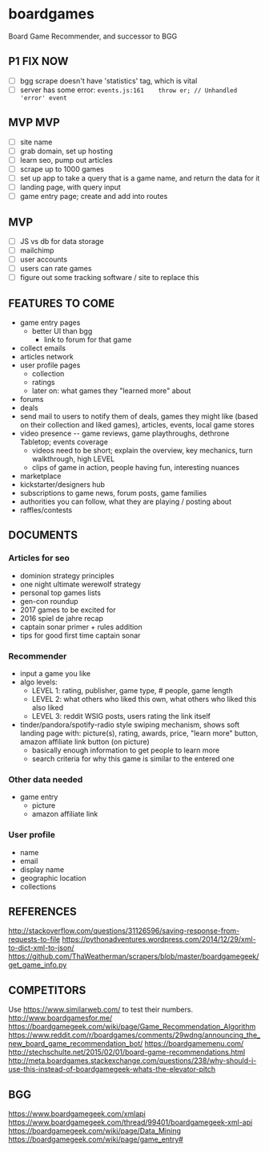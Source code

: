 # boardgames
Board Game Recommender, and successor to BGG

## P1 FIX NOW
- [ ] bgg scrape doesn't have 'statistics' tag, which is vital
- [ ] server has some error: `events.js:161    throw er; // Unhandled 'error' event`

## MVP MVP
- [ ] site name
- [ ] grab domain, set up hosting
- [ ] learn seo, pump out articles
- [ ] scrape up to 1000 games
- [ ] set up app to take a query that is a game name, and return the data for it
- [ ] landing page, with query input
- [ ] game entry page; create and add into routes

## MVP
- [ ] JS vs db for data storage
- [ ] mailchimp
- [ ] user accounts
- [ ] users can rate games
- [ ] figure out some tracking software / site to replace this

## FEATURES TO COME
* game entry pages
  - better UI than bgg
	- link to forum for that game
* collect emails
* articles network
* user profile pages
	- collection
	- ratings
	- later on: what games they "learned more" about
* forums
* deals
* send mail to users to notify them of deals, games they might like (based on their collection and liked games), articles, events, local game stores
* video presence -- game reviews, game playthroughs, dethrone Tabletop; events coverage
	- videos need to be short; explain the overview, key mechanics, turn walkthrough, high LEVEL
	- clips of game in action, people having fun, interesting nuances
* marketplace
* kickstarter/designers hub
* subscriptions to game news, forum posts, game families
* authorities you can follow, what they are playing / posting about
* raffles/contests


## DOCUMENTS

### Articles for seo
- dominion strategy principles
- one night ultimate werewolf strategy
- personal top games lists
- gen-con roundup
- 2017 games to be excited for
- 2016 spiel de jahre recap
- captain sonar primer + rules addition
- tips for good first time captain sonar

### Recommender
- input a game you like
- algo levels:
	- LEVEL 1: rating, publisher, game type, # people, game length
	- LEVEL 2: what others who liked this own, what others who liked this also liked
	- LEVEL 3: reddit WSIG posts, users rating the link itself
- tinder/pandora/spotify-radio style swiping mechanism, shows soft landing page with: picture(s), rating, awards, price, "learn more" button, amazon affiliate link button (on picture)
	- basically enough information to get people to learn more
	- search criteria for why this game is similar to the entered one

### Other data needed
- game entry
  * picture
  * amazon affiliate link

### User profile
- name
- email
- display name
- geographic location
- collections

## REFERENCES
http://stackoverflow.com/questions/31126596/saving-response-from-requests-to-file
https://pythonadventures.wordpress.com/2014/12/29/xml-to-dict-xml-to-json/
https://github.com/ThaWeatherman/scrapers/blob/master/boardgamegeek/get_game_info.py


## COMPETITORS
Use https://www.similarweb.com/ to test their numbers.
http://www.boardgamesfor.me/
https://boardgamegeek.com/wiki/page/Game_Recommendation_Algorithm
https://www.reddit.com/r/boardgames/comments/29wdng/announcing_the_new_board_game_recommendation_bot/
https://boardgamemenu.com/
http://stechschulte.net/2015/02/01/board-game-recommendations.html
http://meta.boardgames.stackexchange.com/questions/238/why-should-i-use-this-instead-of-boardgamegeek-whats-the-elevator-pitch

## BGG
https://www.boardgamegeek.com/xmlapi
https://www.boardgamegeek.com/thread/99401/boardgamegeek-xml-api
https://boardgamegeek.com/wiki/page/Data_Mining
https://boardgamegeek.com/wiki/page/game_entry#
